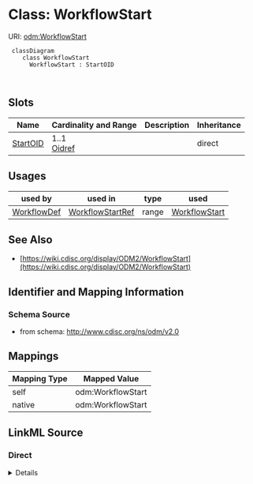 # Class: WorkflowStart



URI: [odm:WorkflowStart](http://www.cdisc.org/ns/odm/v2.0/WorkflowStart)



```mermaid
 classDiagram
    class WorkflowStart
      WorkflowStart : StartOID
        
      
```




<!-- no inheritance hierarchy -->


## Slots

| Name | Cardinality and Range | Description | Inheritance |
| ---  | --- | --- | --- |
| [StartOID](StartOID.md) | 1..1 <br/> [Oidref](Oidref.md) |  | direct |





## Usages

| used by | used in | type | used |
| ---  | --- | --- | --- |
| [WorkflowDef](WorkflowDef.md) | [WorkflowStartRef](WorkflowStartRef.md) | range | [WorkflowStart](WorkflowStart.md) |






## See Also

* [https://wiki.cdisc.org/display/ODM2/WorkflowStart](https://wiki.cdisc.org/display/ODM2/WorkflowStart)

## Identifier and Mapping Information







### Schema Source


* from schema: http://www.cdisc.org/ns/odm/v2.0





## Mappings

| Mapping Type | Mapped Value |
| ---  | ---  |
| self | odm:WorkflowStart |
| native | odm:WorkflowStart |





## LinkML Source

<!-- TODO: investigate https://stackoverflow.com/questions/37606292/how-to-create-tabbed-code-blocks-in-mkdocs-or-sphinx -->

### Direct

<details>
```yaml
name: WorkflowStart
from_schema: http://www.cdisc.org/ns/odm/v2.0
see_also:
- https://wiki.cdisc.org/display/ODM2/WorkflowStart
slots:
- StartOID
slot_usage:
  StartOID:
    name: StartOID
    domain_of:
    - WorkflowStart
    range: oidref
    required: true
class_uri: odm:WorkflowStart

```
</details>

### Induced

<details>
```yaml
name: WorkflowStart
from_schema: http://www.cdisc.org/ns/odm/v2.0
see_also:
- https://wiki.cdisc.org/display/ODM2/WorkflowStart
slot_usage:
  StartOID:
    name: StartOID
    domain_of:
    - WorkflowStart
    range: oidref
    required: true
attributes:
  StartOID:
    name: StartOID
    from_schema: http://www.cdisc.org/ns/odm/v2.0
    rank: 1000
    alias: StartOID
    owner: WorkflowStart
    domain_of:
    - WorkflowStart
    range: oidref
    required: true
class_uri: odm:WorkflowStart

```
</details>